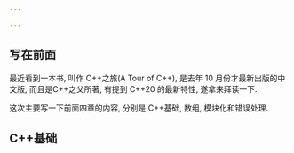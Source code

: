 ```yaml
---

---
```


## 写在前面

最近看到一本书, 叫作 C++之旅(A Tour of C++), 是去年 10 月份才最新出版的中文版, 而且是C++之父所著, 有提到 C++20 的最新特性, 遂拿来拜读一下. 

这次主要写一下前面四章的内容, 分别是 C++基础, 数组, 模块化和错误处理. 

## C++基础







